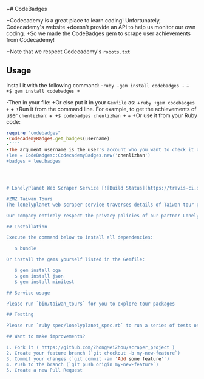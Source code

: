 
+# CodeBadges

+Codecademy is a great place to learn coding! Unfortunately, Codecademy's website
+doesn't provide an API to help us monitor our own coding.
+So we made the CodeBadges gem to scrape user achievements from Codecademy!

+Note that we respect Codecademy's `robots.txt`

 ## Usage

 Install it with the following command:
-````ruby
-gem install codebadges
-````
+```
+$ gem install codebadges
+```

-Then in your file:
+Or else put it in your `Gemfile` as:
+```ruby
+gem codebadges
+```
+
+Run it from the command line. For example, to get the achievements of user `chenlizhan`:
+```
+$ codebadges chenlizhan
+```
+
+Or use it from your Ruby code:
 ````ruby
 require "codebadges"
-CodecademyBadges.get_badges(username)
-````
-The argument username is the user's account who you want to check it out!
+lee = CodeBadges::CodecademyBadges.new('chenlizhan')
+badges = lee.badges




# LonelyPlanet Web Scraper Service [![Build Status](https://travis-ci.org/ZhongMeiZhou/scraper_project.svg)](https://travis-ci.org/ZhongMeiZhou/scraper_project)

#ZMZ Taiwan Tours
The lonelyplanet web scraper service traverses details of Taiwan tour packages in a easiest way and with simple steps.

Our company entirely respect the privacy policies of our partner Lonelyplanet declare on 'robots.txt' file.

## Installation

Execute the command below to install all dependencies:

    $ bundle

Or install the gems yourself listed in the Gemfile:

    $ gem install oga
    $ gem install json
    $ gem install minitest

## Service usage

Please run `bin/taiwan_tours` for you to explore tour packages

## Testing

Please run `ruby spec/lonelyplanet_spec.rb` to run a series of tests on the returned results

## Want to make improvements?

1. Fork it ( https://github.com/ZhongMeiZhou/scraper_project )
2. Create your feature branch (`git checkout -b my-new-feature`)
3. Commit your changes (`git commit -am 'Add some feature'`)
4. Push to the branch (`git push origin my-new-feature`)
5. Create a new Pull Request
